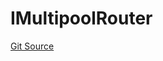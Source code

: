 # IMultipoolRouter
[Git Source](https://github.com/provisorDAO/arcanum-contracts/blob/3dfff3148182d4dfe6804e525ac556b83c05da71/src/interfaces/MultipoolRouter.sol)


